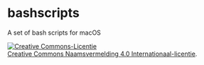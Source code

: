 # bashscripts 
A set of bash scripts for macOS

<a rel="license" href="http://creativecommons.org/licenses/by/4.0/"><img alt="Creative Commons-Licentie" style="border-width:0" src="https://i.creativecommons.org/l/by/4.0/88x31.png" /></a><br /> 
<a rel="license" href="http://creativecommons.org/licenses/by/4.0/">Creative Commons Naamsvermelding 4.0 Internationaal-licentie</a>.
